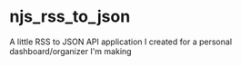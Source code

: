 # njs_rss_to_json
A little RSS to JSON API application I created for a personal dashboard/organizer I'm making
